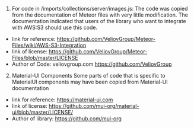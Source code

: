 1. For code in /imports/collections/server/images.js:
The code was copied from the documentation of Meteor files with very little modification. 
The documentation indicated that users of the library who want to integrate 
with AWS:S3 should use this code.
  * link for reference: https://github.com/VeliovGroup/Meteor-Files/wiki/AWS-S3-Integration
  * link of license: https://github.com/VeliovGroup/Meteor-Files/blob/master/LICENSE
  * Author of Code: veliovgroup.com https://github.com/VeliovGroup

2. Material-UI Components
Some parts of code that is specific to MaterialUI components may have been copied
from Material-UI documentation
  * link for reference: https://material-ui.com
  * link of license: https://github.com/mui-org/material-ui/blob/master/LICENSE/
  * Author of library: https://github.com/mui-org
